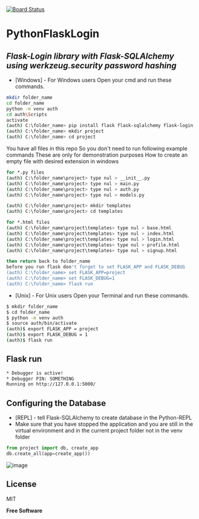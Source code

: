 [![Board Status](https://dev.azure.com/cgultekink/af207498-2d2c-48df-a062-54df34e8a2b3/20d01e07-adf2-4137-a9a1-cbcc276add1f/_apis/work/boardbadge/94f190f2-469c-4df3-82f8-5aa1e7477ab0)](https://dev.azure.com/cgultekink/af207498-2d2c-48df-a062-54df34e8a2b3/_boards/board/t/20d01e07-adf2-4137-a9a1-cbcc276add1f/Microsoft.RequirementCategory)
# PythonFlaskLogin

## _Flask-Login library with Flask-SQLAlchemy using werkzeug.security password hashing_

- [Windows] - For Windows users
Open your cmd and run these commands.

```sh
mkdir folder_name
cd folder_name
python -m venv auth
cd auth\Scripts
activate
(auth) C:\folder_name> pip install flask flask-sqlalchemy flask-login
(auth) C:\folder_name> mkdir project
(auth) C:\folder_name> cd project
```

You have all files in this repo So you don't need to run following example commands 
These are only for demonstration purposes 
How to create an empty file with desired extension in windows

```sh
for *.py files
(auth) C:\folder_name\project> type nul > __init__.py
(auth) C:\folder_name\project> type nul > main.py
(auth) C:\folder_name\project> type nul > auth.py
(auth) C:\folder_name\project> type nul > models.py

(auth) C:\folder_name\project> mkdir templates
(auth) C:\folder_name\project> cd templates

for *.html files
(auth) C:\folder_name\project\templates> type nul > base.html
(auth) C:\folder_name\project\templates> type nul > index.html
(auth) C:\folder_name\project\templates> type nul > login.html
(auth) C:\folder_name\project\templates> type nul > profile.html
(auth) C:\folder_name\project\templates> type nul > signup.html
```

```sh
then return back to folder_name
before you run flask don't forget to set FLASK_APP and FLASK_DEBUG
(auth) C:\folder_name> set FLASK_APP=project
(auth) C:\folder_name> set FLASK_DEBUG=1
(auth) C:\folder_name> flask run
```

- [Unix] - For Unix users
Open your Terminal and run these commands.

```sh
$ mkdir folder_name
$ cd folder_name
$ python -m venv auth
$ source auth/bin/activate
(auth)$ export FLASK_APP = project
(auth)$ export FLASK_DEBUG = 1
(auth)$ flask run
```


## Flask run 
```sh
* Debugger is active!
* Debugger PIN: SOMETHING
Running on http://127.0.0.1:5000/
```


## Configuring the Database
- [REPL] - tell Flask-SQLAlchemy to create database in the Python-REPL
- Make sure that you have stopped the application and you are still in the virtual environment and in the current project folder not in the venv folder 
```python
from project import db, create_app
db.create_all(app=create_app())
```


![image](https://user-images.githubusercontent.com/24410504/116811212-b78aea80-ab50-11eb-9c99-f6495e77bc60.png)


## License

MIT

**Free Software**
